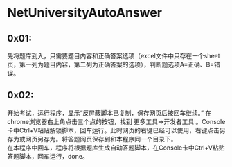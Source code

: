 # NetUniversityAutoAnswer


## 0x01:
先将题库到入，只需要题目内容和正确答案选项（excel文件中只存在一个sheet页，第一列为题目内容，第二列为正确答案的选项），判断题选项A=正确、B=错误。<br/>
## 0x02:
开始考试，运行程序，显示“反屏蔽脚本已复制，保存网页后按回车继续。” 在chrome浏览器右上角点击三个点的按钮，找到  更多工具=>开发者工具   。Console卡中Ctrl+V粘贴解锁脚本，回车运行。此时网页的右键已经可以使用，右键点击另存为或网页另存为。将答题网页保存到和本程序同一个目录下。
<br/>
在本程序中回车，程序将根据题库生成自动答题脚本，在Console卡中Ctrl+V粘贴答题脚本，回车运行，done。<br/>

